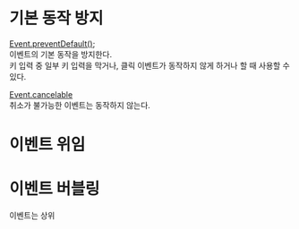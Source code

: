 # 기본 동작 방지

[Event.preventDefault()](https://developer.mozilla.org/en-US/docs/Web/API/Event/preventDefault);  
이벤트의 기본 동작을 방지한다.  
키 입력 중 일부 키 입력을 막거나, 클릭 이벤트가 동작하지 않게 하거나 할 때 사용할
수 있다.

[Event.cancelable](https://developer.mozilla.org/en-US/docs/Web/API/Event/cancelable)  
취소가 불가능한 이벤트는 동작하지 않는다.

# 이벤트 위임

# 이벤트 버블링

이벤트는 상위
